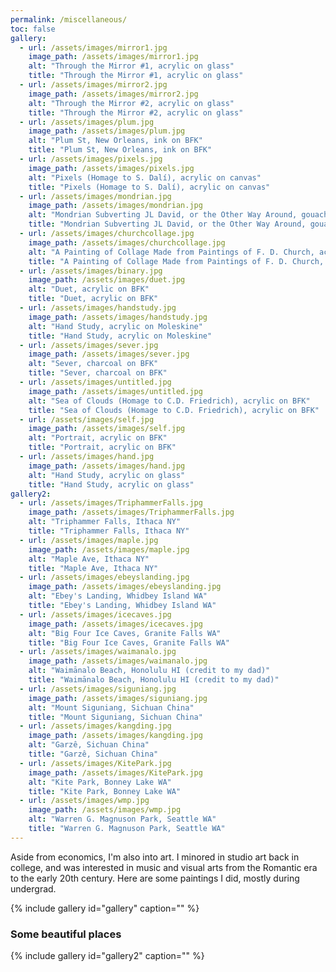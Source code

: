 ```yaml
---
permalink: /miscellaneous/
toc: false
gallery:
  - url: /assets/images/mirror1.jpg
    image_path: /assets/images/mirror1.jpg
    alt: "Through the Mirror #1, acrylic on glass"
    title: "Through the Mirror #1, acrylic on glass"
  - url: /assets/images/mirror2.jpg
    image_path: /assets/images/mirror2.jpg
    alt: "Through the Mirror #2, acrylic on glass"
    title: "Through the Mirror #2, acrylic on glass"
  - url: /assets/images/plum.jpg
    image_path: /assets/images/plum.jpg
    alt: "Plum St, New Orleans, ink on BFK"
    title: "Plum St, New Orleans, ink on BFK"
  - url: /assets/images/pixels.jpg
    image_path: /assets/images/pixels.jpg
    alt: "Pixels (Homage to S. Dalí), acrylic on canvas"
    title: "Pixels (Homage to S. Dalí), acrylic on canvas"
  - url: /assets/images/mondrian.jpg
    image_path: /assets/images/mondrian.jpg
    alt: "Mondrian Subverting JL David, or the Other Way Around, gouache and graphite on paper"
    title: "Mondrian Subverting JL David, or the Other Way Around, gouache and graphite on paper"
  - url: /assets/images/churchcollage.jpg
    image_path: /assets/images/churchcollage.jpg
    alt: "A Painting of Collage Made from Paintings of F. D. Church, acrylic on BFK"
    title: "A Painting of Collage Made from Paintings of F. D. Church, acrylic on BFK"
  - url: /assets/images/binary.jpg
    image_path: /assets/images/duet.jpg
    alt: "Duet, acrylic on BFK"
    title: "Duet, acrylic on BFK"
  - url: /assets/images/handstudy.jpg
    image_path: /assets/images/handstudy.jpg
    alt: "Hand Study, acrylic on Moleskine"
    title: "Hand Study, acrylic on Moleskine"
  - url: /assets/images/sever.jpg
    image_path: /assets/images/sever.jpg
    alt: "Sever, charcoal on BFK"
    title: "Sever, charcoal on BFK"
  - url: /assets/images/untitled.jpg
    image_path: /assets/images/untitled.jpg
    alt: "Sea of Clouds (Homage to C.D. Friedrich), acrylic on BFK"
    title: "Sea of Clouds (Homage to C.D. Friedrich), acrylic on BFK"
  - url: /assets/images/self.jpg
    image_path: /assets/images/self.jpg
    alt: "Portrait, acrylic on BFK"
    title: "Portrait, acrylic on BFK"
  - url: /assets/images/hand.jpg
    image_path: /assets/images/hand.jpg
    alt: "Hand Study, acrylic on glass"
    title: "Hand Study, acrylic on glass"
gallery2:
  - url: /assets/images/TriphammerFalls.jpg
    image_path: /assets/images/TriphammerFalls.jpg
    alt: "Triphammer Falls, Ithaca NY"
    title: "Triphammer Falls, Ithaca NY"
  - url: /assets/images/maple.jpg
    image_path: /assets/images/maple.jpg
    alt: "Maple Ave, Ithaca NY"
    title: "Maple Ave, Ithaca NY"
  - url: /assets/images/ebeyslanding.jpg
    image_path: /assets/images/ebeyslanding.jpg
    alt: "Ebey's Landing, Whidbey Island WA"
    title: "Ebey's Landing, Whidbey Island WA"
  - url: /assets/images/icecaves.jpg
    image_path: /assets/images/icecaves.jpg
    alt: "Big Four Ice Caves, Granite Falls WA"
    title: "Big Four Ice Caves, Granite Falls WA"
  - url: /assets/images/waimanalo.jpg
    image_path: /assets/images/waimanalo.jpg
    alt: "Waimānalo Beach, Honolulu HI (credit to my dad)"
    title: "Waimānalo Beach, Honolulu HI (credit to my dad)"
  - url: /assets/images/siguniang.jpg
    image_path: /assets/images/siguniang.jpg
    alt: "Mount Siguniang, Sichuan China"
    title: "Mount Siguniang, Sichuan China"
  - url: /assets/images/kangding.jpg
    image_path: /assets/images/kangding.jpg
    alt: "Garzê, Sichuan China"
    title: "Garzê, Sichuan China"
  - url: /assets/images/KitePark.jpg
    image_path: /assets/images/KitePark.jpg
    alt: "Kite Park, Bonney Lake WA"
    title: "Kite Park, Bonney Lake WA"
  - url: /assets/images/wmp.jpg
    image_path: /assets/images/wmp.jpg
    alt: "Warren G. Magnuson Park, Seattle WA"
    title: "Warren G. Magnuson Park, Seattle WA"
---
```


Aside from economics, I'm also into art. 
I minored in studio art back in college, and was interested in music and visual arts from the Romantic era to the early 20th century. Here are some paintings I did, mostly during undergrad.

{% include gallery id="gallery" caption="" %}

### Some beautiful places

{% include gallery id="gallery2" caption="" %}
